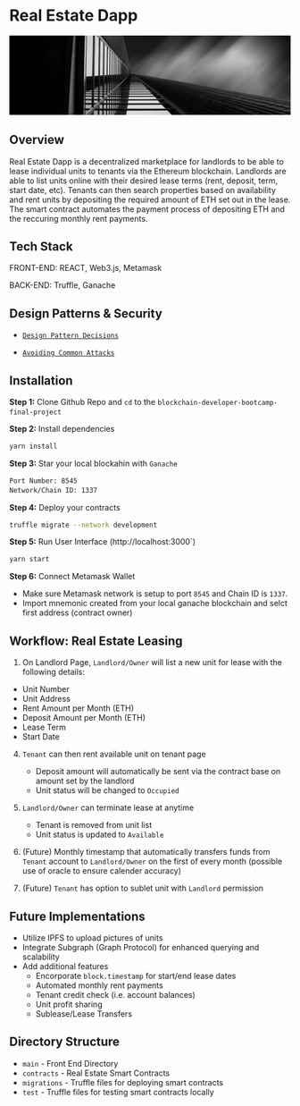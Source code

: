 # Real Estate Dapp

![Real Estate Image](/src/images/banners/hero-image-inner.jpeg)

## Overview

Real Estate Dapp is a decentralized marketplace for landlords to be able to lease individual units to tenants via the Ethereum blockchain. Landlords are able to list units online with their desired lease terms (rent, deposit, term, start date, etc). Tenants can then search properties based on availability and rent units by depositing the required amount of ETH set out in the lease. The smart contract automates the payment process of depositing ETH and the reccuring monthly rent payments.

## Tech Stack

FRONT-END: REACT, Web3.js, Metamask

BACK-END: Truffle, Ganache

## Design Patterns & Security

- [`Design Pattern Decisions`](design-patter-decision.md)

- [`Avoiding Common Attacks`](avoiding_common_attacks.md)

## Installation

**Step 1:** Clone Github Repo and `cd` to the `blockchain-developer-bootcamp-final-project`

**Step 2:** Install dependencies

```Bash
yarn install
```

**Step 3:** Star your local blockahin with `Ganache`

```Bash
Port Number: 8545
Network/Chain ID: 1337
```

**Step 4:** Deploy your contracts

```bash
truffle migrate --network development
```

**Step 5:** Run User Interface (http://localhost:3000`)

```bash
yarn start
```

**Step 6:** Connect Metamask Wallet

- Make sure Metamask network is setup to port `8545` and Chain ID is `1337`.
- Import mnemonic created from your local ganache blockchain and selct first address (contract owner)

## Workflow: Real Estate Leasing

1. On Landlord Page, `Landlord/Owner` will list a new unit for lease with the following details:

- Unit Number
- Unit Address
- Rent Amount per Month (ETH)
- Deposit Amount per Month (ETH)
- Lease Term
- Start Date

4. `Tenant` can then rent available unit on tenant page

   - Deposit amount will automatically be sent via the contract base on amount set by the landlord
   - Unit status will be changed to `Occupied`

5. `Landlord/Owner` can terminate lease at anytime

   - Tenant is removed from unit list
   - Unit status is updated to `Available`

6. (Future) Monthly timestamp that automatically transfers funds from `Tenant` account to `Landlord/Owner` on the first of every month (possible use of oracle to ensure calender accuracy)

7. (Future) `Tenant` has option to sublet unit with `Landlord` permission

## Future Implementations

- Utilize IPFS to upload pictures of units
- Integrate Subgraph (Graph Protocol) for enhanced querying and scalability
- Add additional features
  - Encorporate `block.timestamp` for start/end lease dates
  - Automated monthly rent payments
  - Tenant credit check (i.e. account balances)
  - Unit profit sharing
  - Sublease/Lease Transfers

## Directory Structure

- `main` - Front End Directory
- `contracts` - Real Estate Smart Contracts
- `migrations` - Truffle files for deploying smart contracts
- `test` - Truffle files for testing smart contracts locally
